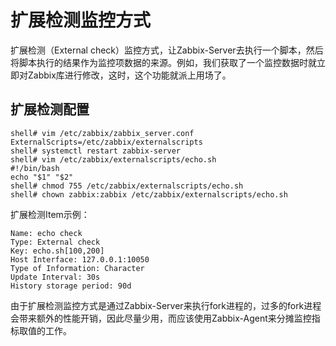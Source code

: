 # 扩展检测监控方式

扩展检测（External check）监控方式，让Zabbix-Server去执行一个脚本，然后将脚本执行的结果作为监控项数据的来源。例如，我们获取了一个监控数据时就立即对Zabbix库进行修改，这时，这个功能就派上用场了。

## 扩展检测配置

```
shell# vim /etc/zabbix/zabbix_server.conf
ExternalScripts=/etc/zabbix/externalscripts
shell# systemctl restart zabbix-server
shell# vim /etc/zabbix/externalscripts/echo.sh
#!/bin/bash
echo "$1" "$2"
shell# chmod 755 /etc/zabbix/externalscripts/echo.sh
shell# chown zabbix:zabbix /etc/zabbix/externalscripts/echo.sh
```

扩展检测Item示例：
```
Name: echo check
Type: External check
Key: echo.sh[100,200]
Host Interface: 127.0.0.1:10050
Type of Information: Character
Update Interval: 30s
History storage period: 90d
```

由于扩展检测监控方式是通过Zabbix-Server来执行fork进程的，过多的fork进程会带来额外的性能开销，因此尽量少用，而应该使用Zabbix-Agent来分摊监控指标取值的工作。
